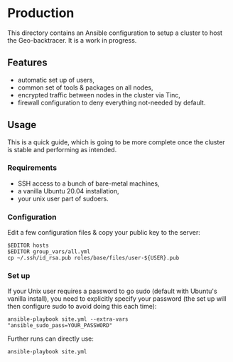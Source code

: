 # Production

This directory contains an Ansible configuration to setup a cluster to
host the Geo-backtracer. It is a work in progress.

## Features

* automatic set up of users,
* common set of tools & packages on all nodes,
* encrypted traffic between nodes in the cluster via Tinc,
* firewall configuration to deny everything not-needed by default.

## Usage

This is a quick guide, which is going to be more complete once the
cluster is stable and performing as intended.

### Requirements

* SSH access to a bunch of bare-metal machines,
* a vanilla Ubuntu 20.04 installation,
* your unix user part of sudoers.

### Configuration

Edit a few configuration files & copy your public key to the server:

    $EDITOR hosts
    $EDITOR group_vars/all.yml
    cp ~/.ssh/id_rsa.pub roles/base/files/user-${USER}.pub

### Set up

If your Unix user requires a password to go sudo (default with
Ubuntu's vanilla install), you need to explicitly specify your
password (the set up will then configure sudo to avoid doing this each
time):

    ansible-playbook site.yml --extra-vars "ansible_sudo_pass=YOUR_PASSWORD"

Further runs can directly use:

    ansible-playbook site.yml
